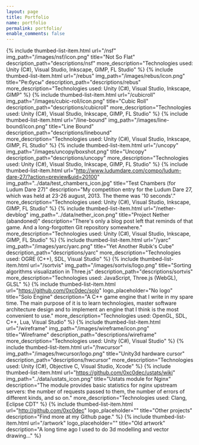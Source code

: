 ```yaml
---
layout: page
title: Portfolio
name: portfolio
permalink: portfolio/
enable_comments: false
---
```


{% include thumbed-list-item.html url="/nsf" img_path="/images/nsf/icon.png" title="Not So Flat" description_path="descriptions/nsf" more_description="Technologies used: Unity (C#), Visual Studio, Inkscape, GIMP, FL Studio" %}
{% include thumbed-list-item.html url="/rebus" img_path="/images/rebus/icon.png" title="Ре:бусы" description_path="descriptions/rebus" more_description="Technologies used: Unity (C#), Visual Studio, Inkscape, GIMP" %}
{% include thumbed-list-item.html url="/cubicroll" img_path="/images/cubic-roll/icon.png" title="Cubic Roll" description_path="descriptions/cubicroll" more_description="Technologies used: Unity (C#), Visual Studio, Inkscape, GIMP, FL Studio" %}
{% include thumbed-list-item.html url="/line-bound" img_path="/images/line-bound/icon.png" title="Line Bound" description_path="descriptions/linebound" more_description="Technologies used: Unity (C#), Visual Studio, Inkscape, GIMP, FL Studio" %}
{% include thumbed-list-item.html url="/uncopy" img_path="/images/uncopy/boxshot.png" title="Uncopy" description_path="descriptions/uncopy" more_description="Technologies used: Unity (C#), Visual Studio, Inkscape, GIMP, FL Studio" %}
{% include thumbed-list-item.html url="http://www.ludumdare.com/compo/ludum-dare-27/?action=preview&uid=20100" img_path="../data/test_chambers_icon.jpg" title="Test Chambers (for Ludum Dare 27)" description="My competition entry for the Ludum Dare 27, which was held at 23-26 august, 2013. The theme was '10 seconds'." more_description="Technologies used: Unity (C#), Visual Studio, Inkscape, GIMP, FL Studio" %}
{% include thumbed-list-item.html url="/nether-devblog" img_path="../data/nether_icon.png" title="Project Nether (abandoned)" description="There's only a blog post left that reminds of that game. And a long-forgotten Git repository somewhere." more_description="Technologies used: Unity (C#), Visual Studio, Inkscape, GIMP, FL Studio" %}
{% include thumbed-list-item.html url="/yarc" img_path="/images/yarc/yarc.png" title="Yet Another Rubik's Cube" description_path="descriptions/yarc" more_description="Technologies used: OGRE (C++), SDL, Visual Studio" %}
{% include thumbed-list-item.html url="/sortvis" img_path="/images/sortvis/logo.png" title="Sorting algorithms visualization in Three.js" description_path="descriptions/sortvis" more_description="Technologies used: JavaScript, Three.js (WebGL), GLSL" %}
{% include thumbed-list-item.html url="https://github.com/0xc0dec/solo" logo_placeholder="No logo" title="Solo Engine" description="A C++ game engine that I write in my spare time. The main purpose of it is to learn technologies, master software architecture design and to implement an engine that I think is the most convenient to use." more_description="Technologies used: OpenGL, SDL, C++, Lua, Visual Studio" %}
{% include thumbed-list-item.html url="/wireframe" img_path="/images/wireframe/icon.png" title="Wireframe" description_path="descriptions/wireframe" more_description="Technologies used: Unity (C#), Visual Studio" %}
{% include thumbed-list-item.html url="/hwcursor" img_path="/images/hwcursor/logo.png" title="Unity3d hardware cursor" description_path="descriptions/hwcursor" more_description="Technologies used: Unity (C#), Objective C, Visual Studio, Xcode" %}
{% include thumbed-list-item.html url="https://github.com/0xc0dec/ustats/wiki" img_path="../data/ustats_icon.png" title="Ustats module for Nginx" description="The module provides basic statistics for nginx upstream servers: the number of requests passed to them, the number of errors of different kinds, and so on." more_description="Technologies used: Clang, Eclipse CDT" %}
{% include thumbed-list-item.html url="http://github.com/0xc0dec" logo_placeholder="" title="Other projects" description="Find more at my Github page." %}
{% include thumbed-list-item.html url="/artwork" logo_placeholder="" title="Old artwork" description="A long time ago I used to do 3d modelling and vector drawing..." %}
